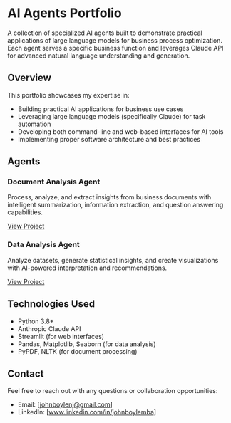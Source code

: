 # AI Agents Portfolio

A collection of specialized AI agents built to demonstrate practical applications of large language models for business process optimization. Each agent serves a specific business function and leverages Claude API for advanced natural language understanding and generation.

## Overview

This portfolio showcases my expertise in:
- Building practical AI applications for business use cases
- Leveraging large language models (specifically Claude) for task automation
- Developing both command-line and web-based interfaces for AI tools
- Implementing proper software architecture and best practices

## Agents

### Document Analysis Agent
Process, analyze, and extract insights from business documents with intelligent summarization, information extraction, and question answering capabilities.

[View Project](./DocumentAnalysisAgent)

### Data Analysis Agent
Analyze datasets, generate statistical insights, and create visualizations with AI-powered interpretation and recommendations.

[View Project](./DataAnalysisAgent)

## Technologies Used

- Python 3.8+
- Anthropic Claude API
- Streamlit (for web interfaces)
- Pandas, Matplotlib, Seaborn (for data analysis)
- PyPDF, NLTK (for document processing)

## Contact

Feel free to reach out with any questions or collaboration opportunities:

- Email: [johnboylenj@gmail.com]
- LinkedIn: [www.linkedin.com/in/johnboylemba]
